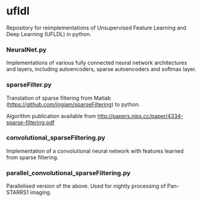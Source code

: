 # ufldl

Repository for reimplementations of Unsupervised Feature Learning and Deep Learning (UFLDL) in python.

### NeuralNet.py

Implementations of various fully connected neural network architectures and layers, including 
autoencoders, sparse autoencoders and softmax layer.

### sparseFilter.py

Translation of sparse filtering from Matlab (https://github.com/jngiam/sparseFiltering) to python.

Algorithm publication available from http://papers.nips.cc/paper/4334-sparse-filtering.pdf

### convolutional_sparseFiltering.py

Implementation of a convolutional neural network with features learned from sparse filtering.

### parallel_convolutional_sparseFiltering.py

Parallelised version of the above.  Used for nightly processing of Pan-STARRS1 imaging.
